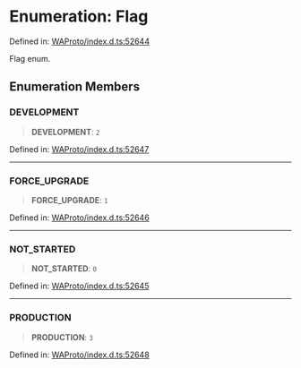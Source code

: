 # Enumeration: Flag

Defined in: [WAProto/index.d.ts:52644](https://github.com/Fokusdotid/bail/blob/cf6cc85134e12081bc635cea02cc0eee74033a81/WAProto/index.d.ts#L52644)

Flag enum.

## Enumeration Members

### DEVELOPMENT

> **DEVELOPMENT**: `2`

Defined in: [WAProto/index.d.ts:52647](https://github.com/Fokusdotid/bail/blob/cf6cc85134e12081bc635cea02cc0eee74033a81/WAProto/index.d.ts#L52647)

***

### FORCE\_UPGRADE

> **FORCE\_UPGRADE**: `1`

Defined in: [WAProto/index.d.ts:52646](https://github.com/Fokusdotid/bail/blob/cf6cc85134e12081bc635cea02cc0eee74033a81/WAProto/index.d.ts#L52646)

***

### NOT\_STARTED

> **NOT\_STARTED**: `0`

Defined in: [WAProto/index.d.ts:52645](https://github.com/Fokusdotid/bail/blob/cf6cc85134e12081bc635cea02cc0eee74033a81/WAProto/index.d.ts#L52645)

***

### PRODUCTION

> **PRODUCTION**: `3`

Defined in: [WAProto/index.d.ts:52648](https://github.com/Fokusdotid/bail/blob/cf6cc85134e12081bc635cea02cc0eee74033a81/WAProto/index.d.ts#L52648)
